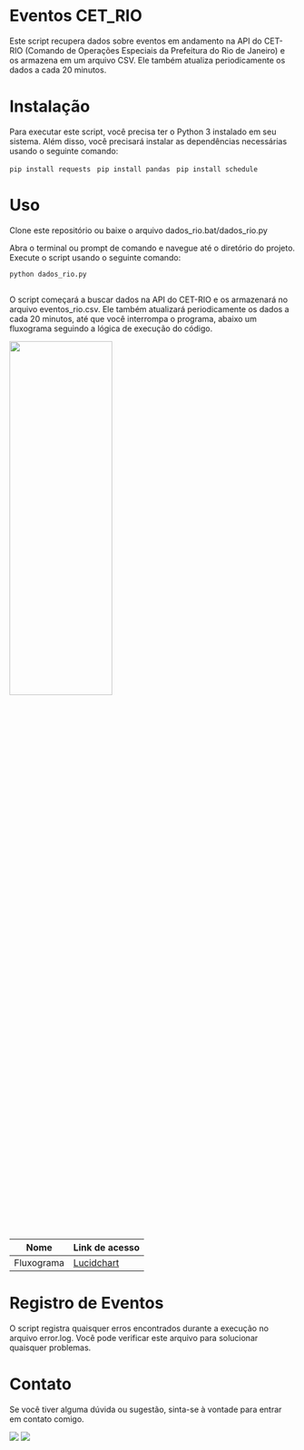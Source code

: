 # Eventos CET_RIO

Este script recupera dados sobre eventos em andamento na API do CET-RIO (Comando de Operações Especiais da Prefeitura do Rio de Janeiro) e os armazena em um arquivo CSV. Ele também atualiza periodicamente os dados a cada 20 minutos.

# Instalação

Para executar este script, você precisa ter o Python 3 instalado em seu sistema. Além disso, você precisará instalar as dependências necessárias usando o seguinte comando:

```pip install requests ```
```pip install pandas ```
```pip install schedule ```

# Uso
Clone este repositório ou baixe o arquivo dados_rio.bat/dados_rio.py

Abra o terminal ou prompt de comando e navegue até o diretório do projeto.
Execute o script usando o seguinte comando:

```python dados_rio.py```

##

O script começará a buscar dados na API do CET-RIO e os armazenará no arquivo eventos_rio.csv. Ele também atualizará periodicamente os dados a cada 20 minutos, até que você interrompa o programa, abaixo um fluxograma seguindo a lógica de execução do código.

<img src="https://github.com/lyipef/etl_cet-rio/assets/120730541/cfe008cb-4455-47b3-89b0-d4559587180c" width = "60%" height="40%">

###
| Nome | Link de acesso | 
|------|-----------------|
| Fluxograma | [Lucidchart](https://lucid.app/lucidchart/91abc393-7e0b-46df-9c00-dc4fa4304f9a/edit?viewport_loc=203%2C-49%2C3721%2C1595%2C0_0&invitationId=inv_7635ce4f-86b6-4486-9389-a2c614181de2) |

# Registro de Eventos

O script registra quaisquer erros encontrados durante a execução no arquivo error.log. Você pode verificar este arquivo para solucionar quaisquer problemas.


# Contato

Se você tiver alguma dúvida ou sugestão, sinta-se à vontade para entrar em contato comigo.

<div>
      <a href="https://www.linkedin.com/in/filipe-jos%C3%A9-9652891b1/" target="_blank"><img src="https://img.shields.io/badge/LinkedIn-0077B5?style=for-the-badge&logo=linkedin&logoColor=white" target="_blank"></a>
      <a href="mailto:josefilipe602@gmail.com" target="_blank"><img src="https://img.shields.io/badge/Gmail-D14836?style=for-the-badge&logo=gmail&logoColor=white" target="_blank"></a>
</div>

##
